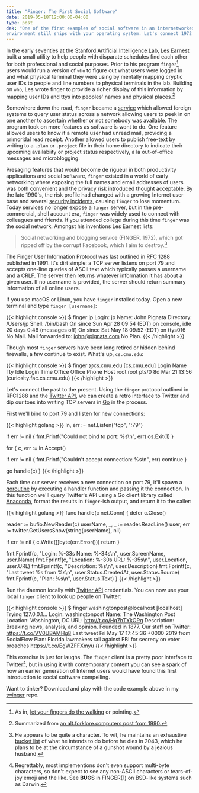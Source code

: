 ```yaml
---
title: "Finger: The First Social Software"
date: 2019-05-18T12:00:00-04:00
type: post
dek: "One of the first examples of social software in an internetworked
environment still ships with your operating system. Let's connect 1972 to 2019."
---
```


In the early seventies at the [Stanford Artificial Intelligence Lab][0], [Les
Earnest][1] built a small utility to help people with disparate schedules find
each other for both professional and social purposes. Prior to his program
`finger`[^13], users would run a version of `who` to figure out what users were
logged in and what physical terminal they were using by mentally mapping cryptic
user IDs to people and line numbers to physical terminals in the lab. Building
on `who`, Les wrote finger to provide a richer display of this information by
mapping user IDs and ttys into peoples' names and physical places.[^14]

Somewhere down the road, `finger` became a [service][3] which allowed foreign
systems to query user status across a network allowing users to peek in on one
another to ascertain whether or not somebody was available. The program took on
more features as software is wont to do. One feature allowed users to know if a
remote user had unread mail, providing a primoridal read receipt. Another
allowed users to publish free-text by writing to a `.plan` or `.project` file in
their home directory to indicate their upcoming availabiity or project status
respectively, a la out-of-office messages and microblogging.

Presaging features that would become de rigueur in both productivity
applications and social software, `finger` existed in a world of early
networking where exposing the full names and email addresses of users was both
convenient and the privacy risk introduced thought acceptable. By the late
1990's, the risk profile had changed with a growing Internet user base and
several [security incidents][11], causing `finger` to lose momentum. Today
services no longer expose a `finger` server, but in the pre-commercial, shell
account era, `finger` was widely used to connect with colleagues and friends. If
you attended college during this time `finger` was the social network. Amongst
his inventions Les Earnest lists:

>  Social networking and blogging service (FINGER, 1972), which got ripped off
>  by the corrupt Facebook, which I aim to destroy.[^15]

The Finger User Information Protocol was last outlined in [RFC 1288][6]
published in 1991. It's dirt simple: a TCP server listens on port 79 and accepts
one-line queries of ASCII text which typically passes a username and a CRLF. The
server then returns whatever information it has about a given user. If no
username is provided, the server should return summary information of all
online users.

If you use macOS or Linux, you have `finger` installed today. Open a new
terminal and type `finger [username]`:

{{< highlight console >}}
$ finger jp
Login: jp                               Name: John Pignata
Directory: /Users/jp                    Shell: /bin/bash
On since Sun Apr 28 09:54 (EDT) on console, idle 20 days 0:46 (messages off)
On since Sat May 18 09:52 (EDT) on ttys016
No Mail.
Mail forwarded to: john@pignata.com
No Plan.
{{< /highlight >}}

Though most `finger` servers have been long retired or hidden behind firewalls,
a few continue to exist. What's up, `cs.cmu.edu`:

{{< highlight console >}}
$ finger @cs.cmu.edu
[cs.cmu.edu]
Login     Name       Tty      Idle  Login Time   Office     Office Phone   Host
root      root       pts/0      8d  Mar 21 13:56                           (curiosity.fac.cs.cmu.edu)
{{< /highlight >}}

Let's connect the past to the present. Using the `finger` protocol outlined in
RFC1288 and the [Twitter API][7], we can create a retro interface to Twitter
and dip our toes into writing TCP servers in [Go][8] in the process.

First we'll bind to port 79 and listen for new connections:

{{< highlight golang >}}
ln, err := net.Listen("tcp", ":79")

if err != nil {
  fmt.Printf("Could not bind to port: %s\n", err)
  os.Exit(1)
}

for {
  c, err := ln.Accept()

  if err != nil {
    fmt.Printf("Couldn't accept connection: %s\n", err)
    continue
  }

  go handle(c)
}
{{< /highlight >}}

Each time our server receives a new connection on port 79, it'll spawn a
[goroutine][9] by executing a handler function and passing it the connection. In
this function we'll query Twitter's API using a Go client library called
[Anaconda][10], format the results in `finger`-ish output, and return it to the
caller:

{{< highlight golang >}}
func handle(c net.Conn) {
  defer c.Close()

  reader := bufio.NewReader(c)
  userName, _, _ := reader.ReadLine()
  user, err := twitter.GetUsersShow(string(userName), nil)

  if err != nil {
    c.Write([]byte(err.Error()))
    return
  }

  fmt.Fprintf(c, "Login: %-33s Name: %-34s\n", user.ScreenName, user.Name)
  fmt.Fprintf(c, "Location: %-30s URL: %-35s\n", user.Location, user.URL)
  fmt.Fprintf(c, "Description: %s\n", user.Description)
  fmt.Fprintf(c, "Last tweet %s from %s\n", user.Status.CreatedAt, user.Status.Source)
  fmt.Fprintf(c, "Plan: %s\n", user.Status.Text)
}
{{< /highlight >}}

Run the daemon locally with [Twitter API][7] credentials. You can now use
your local `finger` client to look up people on Twitter:

{{< highlight console >}}
$ finger washingtonpost@localhost
[localhost]
Trying 127.0.0.1...
Login: washingtonpost                    Name: The Washington Post
Location: Washington, DC                 URL: http://t.co/Hq7hTYkOPg
Description: Breaking news, analysis, and opinion. Founded in 1877. Our staff on Twitter: https://t.co/VV0UBAMHg8
Last tweet Fri May 17 17:45:36 +0000 2019 from SocialFlow
Plan: Florida lawmakers rail against FBI for secrecy on voter breaches https://t.co/EgWZFFXmyu
{{< /highlight >}}

This exercise is just for laughs. The `finger` client is a pretty poor interface
to Twitter[^16], but in using it with contemporary content you can see a spark
of how an earlier generation of Internet users would have found this first
introduction to social software compelling.

Want to tinker? Download and play with the code example above in my [twinger][12] repo.

[0]: https://ai.stanford.edu/
[1]: https://web.stanford.edu/~learnest/
[2]: https://groups.google.com/forum/#!msg/alt.folklore.computers/IdFAN6HPw3k/Ci5BfN8i26AJ
[3]: https://tools.ietf.org/html/rfc742
[4]: https://www.youtube.com/watch?v=SYpJ1IgGoc0&feature=youtu.be&t=4
[5]: http://web.stanford.edu/~learnest/bucket/
[6]: https://tools.ietf.org/html/rfc1288
[7]: https://developer.twitter.com/
[8]: https://www.golang.org
[9]: https://tour.golang.org/concurrency/1
[10]: https://github.com/ChimeraCoder/anaconda
[11]: http://www.cs.unc.edu/~jeffay/courses/nidsS05/attacks/seely-RTMworm-89.html#p4.5.2
[12]: https://github.com/jpignata/twinger
[^13]: As in, [let your fingers do the walking][4] or pointing.
[^14]: Summarized from [an alt.forklore.computers post from 1990.][2]
[^15]: He appears to be quite a character. To wit, he maintains an exhaustive [bucket list][5] of what he intends to do before he dies in 2043, which he plans to be at the circumstance of a gunshot wound by a jealous husband.
[^16]: Regrettably, most implementions don't even support multi-byte characters, so don't expect to see any non-ASCII characters or tears-of-joy emoji and the like. See **BUGS** in FINGER(1) on BSD-like systems such as Darwin.
